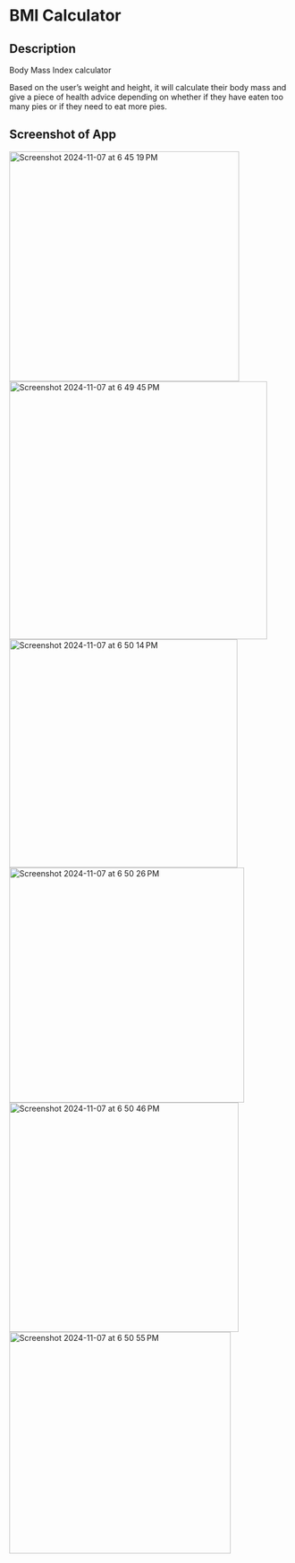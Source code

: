 #  BMI Calculator

## Description

Body Mass Index calculator

Based on the user’s weight and height, it will calculate their body mass and give a piece of health advice 
depending on whether if they have eaten too many pies or if they need to eat more pies. 

## Screenshot of App
<img width="411" alt="Screenshot 2024-11-07 at 6 45 19 PM" src="https://github.com/user-attachments/assets/61241f08-afd6-41d5-88a4-9a055f7e8588"><img width="461" alt="Screenshot 2024-11-07 at 6 49 45 PM" src="https://github.com/user-attachments/assets/46b5b466-4ce8-4505-a0a9-f26f6a746412"><img width="408" alt="Screenshot 2024-11-07 at 6 50 14 PM" src="https://github.com/user-attachments/assets/c72fe7f1-5cfb-498b-ba8c-f454b4e8aacd"><img width="420" alt="Screenshot 2024-11-07 at 6 50 26 PM" src="https://github.com/user-attachments/assets/82358353-4e4e-4b45-8d68-148658357dd3"><img width="410" alt="Screenshot 2024-11-07 at 6 50 46 PM" src="https://github.com/user-attachments/assets/723692cc-5255-40f6-a777-d67a55283632"><img width="396" alt="Screenshot 2024-11-07 at 6 50 55 PM" src="https://github.com/user-attachments/assets/d045c6bd-7875-4288-9ed2-0c93c5f39a54">


